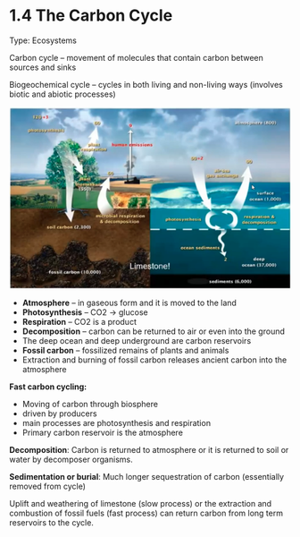 # 1.4 The Carbon Cycle

Type: Ecosystems

Carbon cycle – movement of molecules that contain carbon between sources and sinks

Biogeochemical cycle – cycles in both living and non-living ways (involves biotic and abiotic processes)

![1%204%20The%20Carbon%20Cycle%20944f84ead045407a9c942de510675612/Screen_Shot_2021-05-15_at_3.52.18_PM.png](1%204%20The%20Carbon%20Cycle%20944f84ead045407a9c942de510675612/Screen_Shot_2021-05-15_at_3.52.18_PM.png)

- **Atmosphere** – in gaseous form and it is moved to the land
- **Photosynthesis** – CO2 → glucose
- **Respiration** – CO2 is a product
- **Decomposition** – carbon can be returned to air or even into the ground
- The deep ocean and deep underground are carbon reservoirs
- **Fossil carbon** – fossilized remains of plants and animals
- Extraction and burning of fossil carbon releases ancient carbon into the atmosphere

**Fast carbon cycling:** 

- Moving of carbon through biosphere
- driven by producers
- main processes are photosynthesis and respiration
- Primary carbon reservoir is the atmosphere

**Decomposition**: Carbon is returned to atmosphere or it is returned to soil or water by decomposer organisms. 

**Sedimentation or burial**: Much longer sequestration of carbon (essentially removed from cycle)

Uplift and weathering of limestone (slow process) or the extraction and combustion of fossil fuels (fast process) can return carbon from long term reservoirs to the cycle.
